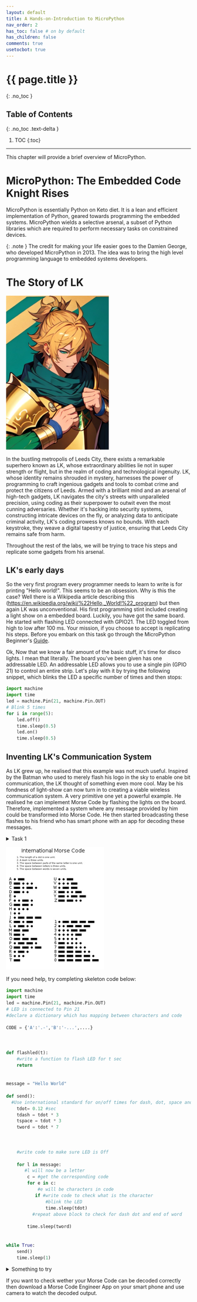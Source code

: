 ```yaml
---
layout: default
title: A Hands-on-Introduction to MicroPython
nav_order: 2
has_toc: false # on by default
has_children: false
comments: true
usetocbot: true
---
```

# {{ page.title }}
{: .no_toc }

## Table of Contents
{: .no_toc .text-delta }

1. TOC
{:toc}
---

This chapter will provide a brief overview of MicroPython.

# MicroPython: The Embedded Code Knight Rises
MicroPython is essentially Python on Keto diet. It is a lean and efficient implementation of Python, geared towards programming the embedded systems. MicroPython wields a selective arsenal, a subset of Python libraries which are required to perform necessary tasks on constrained devices.


{: .note }
The credit for making your life easier goes to the Damien George, who developed MicroPython in 2013. The idea was to bring the high level programming language to embedded systems developers. 

# The Story of LK
![Leeds Coding Kinght (LK)](./assets/lk.png)


In the bustling metropolis of Leeds City, there exists a remarkable superhero known as LK, whose extraordinary abilities lie not in super strength or flight, but in the realm of coding and technological ingenuity. LK, whose identity remains shrouded in mystery, harnesses the power of programming to craft ingenious gadgets and tools to combat crime and protect the citizens of Leeds. Armed with a brilliant mind and an arsenal of high-tech gadgets, LK navigates the city's streets with unparalleled precision, using coding as their superpower to outwit even the most cunning adversaries. Whether it's hacking into security systems, constructing intricate devices on the fly, or analyzing data to anticipate criminal activity, LK's coding prowess knows no bounds. With each keystroke, they weave a digital tapestry of justice, ensuring that Leeds City remains safe from harm.

Throughout the rest of the labs, we will be trying to trace his steps and replicate some gadgets from his arsenal.

## LK's early days
So the very first program every programmer needs to learn to write is for printing "Hello world!". This seems to be an obsession.  Why is this the case? Well there is a Wikipedia article describing this (https://en.wikipedia.org/wiki/%22Hello,_World!%22_program) but then again LK was unconventional. His first programming stint included creating a light show on a embedded board. Luckily, you have got the same board. He started with flashing LED connected with GPIO21. The LED toggled from high to low after 100 ms. Your mission, if you choose to accept is replicating his steps. Before you embark on this task go through the MicroPython Beginner's [Guide](./mpython).

Ok, Now that we know a fair amount of the basic stuff, it's time for disco lights. I mean that literally. The board you've been given has one addressable LED. An addressable LED allows you to use a single pin (GPIO 21) to control an entire strip. Let's play with it by trying the following snippet, which blinks the LED a specific number of times and then stops:

```python
import machine
import time
led = machine.Pin(21, machine.Pin.OUT)
# Blink 5 times
for i in range(5):
    led.off()
    time.sleep(0.5)
    led.on()
    time.sleep(0.5)
```

## Inventing LK's Communication System
As LK grew up, he realised that this example was not much useful. Inspired by the Batman who used to merely flash his logo in the sky to enable one bit communication, the LK thought of something even more cool. May be his fondness of light-show can now turn in to creating a viable wireless communication system. A very primitive one yet a powerful example. He realised he can implement Morse Code by flashing the lights on the board. Therefore, implemented a system where any message provided by him could be transformed into Morse Code. He then started broadcasting these flashes to his friend who has smart phone with an app for decoding these messages. 

<details>
<summary>Task 1</summary>
Your final mission today, if you choose to accept it, is implementing Morse code generator using the LED on the board. Store a message to be transmitted in some variable and then convert this message into Morse Code.
</details>

![Morse Code](./assets/morse.jpg)

If you need help, try completing skeleton code below:

```python
import machine
import time
led = machine.Pin(21, machine.Pin.OUT)  
# LED is connected to Pin 21
#declare a dictionary which has mapping between characters and code

CODE = {'A':'.-','B':'-...',....}



def flashled(t):
    #write a function to flash LED for t sec
    return


message = "Hello World"

def send():
  #Use international standard for on/off times for dash, dot, space and word ends
    tdot= 0.12 #sec
    tdash = tdot * 3
    tspace = tdot * 3
    tword = tdot * 7
    
    
    
    #write code to make sure LED is Off
    
    for l in message:
       #l will now be a letter
        c = #get the corresponding code
        for e in c:
            #e will be characters in code
           if #write code to check what is the character
               #blink the LED
               time.sleep(tdot)
          #repeat above block to check for dash dot and end of word

        time.sleep(tword)
    

while True:
    send()
    time.sleep(1)
```

<details>
<summary>Something to try</summary>
Next up, look up for the data sheet and schematic of the board. Find out how to play tunes on built in buzzer. Then why not try and program the buzzer to play morse code tune.
</details>

If you want to check wether your Morse Code can be decoded correctly then download a Morse Code Engineer App on your smart phone and use camera to watch the decoded output.


